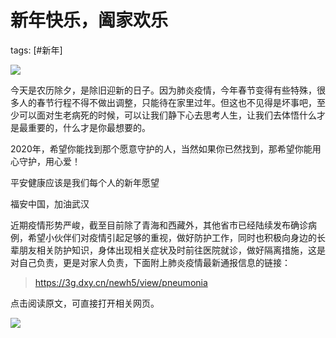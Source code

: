 # 新年快乐，阖家欢乐

tags: [#新年]

![](
https://syske-pic-bed.oss-cn-hangzhou.aliyuncs.com/imgs/images/6371476869795312507137683.jpg)

今天是农历除夕，是除旧迎新的日子。因为肺炎疫情，今年春节变得有些特殊，很多人的春节行程不得不做出调整，只能待在家里过年。但这也不见得是坏事吧，至少可以面对生老病死的时候，可以让我们静下心去思考人生，让我们去体悟什么才是最重要的，什么才是你最想要的。

2020年，希望你能找到那个愿意守护的人，当然如果你已然找到，那希望你能用心守护，用心爱！

平安健康应该是我们每个人的新年愿望

福安中国，加油武汉

近期疫情形势严峻，截至目前除了青海和西藏外，其他省市已经陆续发布确诊病例，希望小伙伴们对疫情引起足够的重视，做好防护工作，同时也积极向身边的长辈朋友相关防护知识，身体出现相关症状及时前往医院就诊，做好隔离措施，这是对自己负责，更是对家人负责，下面附上肺炎疫情最新通报信息的链接：

> https://3g.dxy.cn/newh5/view/pneumonia

点击阅读原文，可直接打开相关网页。

![](
https://syske-pic-bed.oss-cn-hangzhou.aliyuncs.com/imgs/images/image-20200124115642429.png)